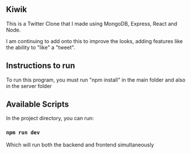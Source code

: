 ## Kiwik

This is a Twitter Clone that I made using MongoDB, Express, React and Node.

I am continuing to add onto this to improve the looks, adding features like the ability to "like" a "tweet".

## Instructions to run

To run this program, you must
run "npm install" in the main folder and also in the server folder

## Available Scripts

In the project directory, you can run:

### `npm run dev`

Which will run both the backend and frontend simultaneously
